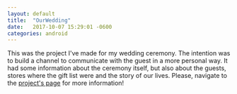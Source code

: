 ```yaml
---
layout: default
title:  "OurWedding"
date:   2017-10-07 15:29:01 -0600
categories: android
---
```


This was the project I've made for my wedding ceremony. The intention was to build a channel to communicate with the guest in a more personal way. It had some information about the ceremony itself, but also about the guests, stores where the gift list were and the story of our lives. Please, navigate to the <a href="https://github.com/Jongui/OurWedding2" target="_blank">project's page</a> for more information!
